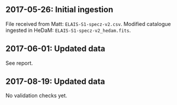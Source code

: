 ## 2017-05-26: Initial ingestion

File received from Matt: `ELAIS-S1-specz-v2.csv`.
Modified catalogue ingested in HeDaM: `ELAIS-S1-specz-v2_hedam.fits`.

## 2017-06-01: Updated data

See report.

## 2017-08-19: Updated data

No validation checks yet.
